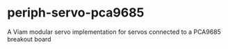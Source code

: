 # periph-servo-pca9685
A Viam modular servo implementation for servos connected to a PCA9685 breakout board
